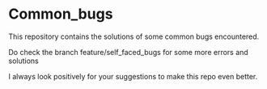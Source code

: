 # Common_bugs
This repository contains the solutions of some common bugs encountered.

Do check the branch feature/self_faced_bugs for some more errors and solutions

I always look positively for your suggestions to make this repo even better.

